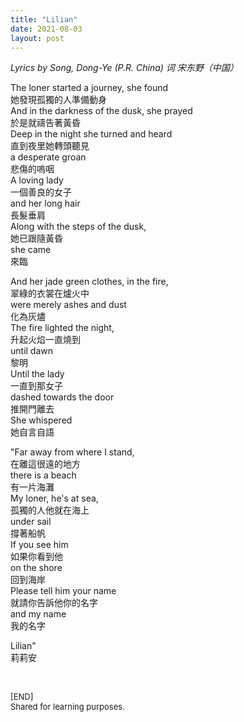 ```yaml
---
title: "Lilian"
date: 2021-08-03
layout: post
---
```


 *Lyrics by Song, Dong-Ye (P.R. China)*
 *词 宋东野（中国）*

The loner started a journey, she found  
她發現孤獨的人準備動身  
And in the darkness of the dusk, she prayed  
於是就禱告著黃昏  
Deep in the night she turned and heard  
直到夜里她轉頭聽見  
a desperate groan  
悲傷的嗚咽  
A loving lady  
一個善良的女子  
and her long hair  
長髮垂肩  
Along with the steps of the dusk,  
她已跟隨黃昏  
she came  
來臨  

And her jade green clothes, in the fire,  
翠綠的衣裳在爐火中  
were merely ashes and dust  
化為灰燼  
The fire lighted the night,  
升起火焰一直燒到  
until dawn  
黎明  
Until the lady  
一直到那女子  
dashed towards the door  
推開門離去  
She whispered  
她自言自語  

"Far away from where I stand,  
在離這很遠的地方  
there is a beach  
有一片海灘  
My loner, he's at sea,  
孤獨的人他就在海上  
under sail  
撐著船帆  
If you see him  
如果你看到他  
on the shore  
回到海岸  
Please tell him your name  
就請你告訴他你的名字  
and my name  
我的名字  

Lilian"  
莉莉安  

<br>
<p>
<font size="2">
[END]
<br>
Shared for learning purposes.
</font>
</p>